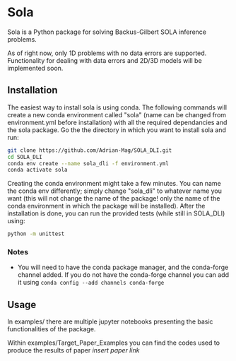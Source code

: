 # Sola

Sola is a Python package for solving Backus-Gilbert SOLA inference problems.

As of right now, only 1D problems with no data errors are supported. Functionality for dealing with data errors and 2D/3D models will be implemented soon.

## Installation

The easiest way to install sola is using conda. The following commands will
create a new conda environment called "sola" (name can be changed from
environment.yml before installation) with all the required dependancies and the
sola package. Go the the directory in which you want to install sola and run:

```bash
git clone https://github.com/Adrian-Mag/SOLA_DLI.git
cd SOLA_DLI
conda env create --name sola_dli -f environment.yml
conda activate sola
```

Creating the conda environment might take a few minutes. You can name the conda env differently; simply change "sola_dli" to whatever name you want (this will not change the name of the package! only the name of the conda environment in which the package will be installed). After the installation
is done, you can run the provided tests (while still in SOLA_DLI) using:

```bash
python -m unittest
```

### Notes

- You will need to have the conda package manager, and the conda-forge channel added. If you do not have the conda-forge channel you can add it using  `conda config --add channels conda-forge`

## Usage
In examples/ there are multiple jupyter notebooks presenting the basic
functionalities of the package.

Within examples/Target_Paper_Examples you can find the codes used to produce the results of paper *insert paper link*
